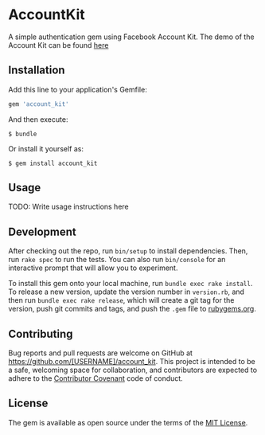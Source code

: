 # AccountKit

A simple authentication gem using Facebook Account Kit. The demo of the Account Kit can be found   [here](https://www.facebook.com/FacebookforDevelopers/videos/10153620979588553/)

## Installation

Add this line to your application's Gemfile:

```ruby
gem 'account_kit'
```

And then execute:

    $ bundle

Or install it yourself as:

    $ gem install account_kit

## Usage

TODO: Write usage instructions here

## Development

After checking out the repo, run `bin/setup` to install dependencies. Then, run `rake spec` to run the tests. You can also run `bin/console` for an interactive prompt that will allow you to experiment.

To install this gem onto your local machine, run `bundle exec rake install`. To release a new version, update the version number in `version.rb`, and then run `bundle exec rake release`, which will create a git tag for the version, push git commits and tags, and push the `.gem` file to [rubygems.org](https://rubygems.org).

## Contributing

Bug reports and pull requests are welcome on GitHub at https://github.com/[USERNAME]/account_kit. This project is intended to be a safe, welcoming space for collaboration, and contributors are expected to adhere to the [Contributor Covenant](http://contributor-covenant.org) code of conduct.


## License

The gem is available as open source under the terms of the [MIT License](http://opensource.org/licenses/MIT).

